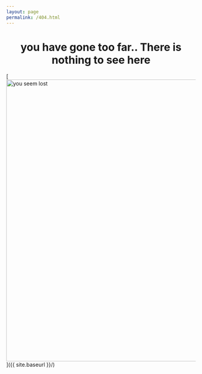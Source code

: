 ```yaml
---
layout: page
permalink: /404.html
---
```


<center> <h1> you have gone too far.. There is nothing to see here</h1> </center>
[<img src="{{ site.baseurl }}/media/404.jpg" width="1920" height="750" alt="you seem lost"  />]({{ site.baseurl }}/)

